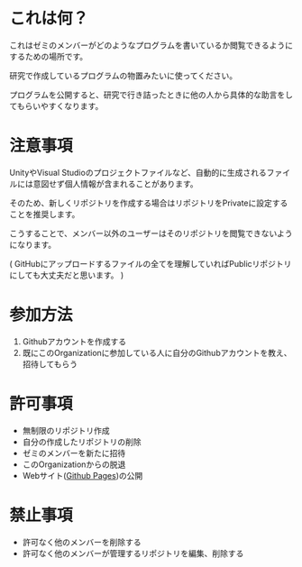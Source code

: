 # これは何？

これはゼミのメンバーがどのようなプログラムを書いているか閲覧できるようにするための場所です。

研究で作成しているプログラムの物置みたいに使ってください。

プログラムを公開すると、研究で行き詰ったときに他の人から具体的な助言をしてもらいやすくなります。

# 注意事項

UnityやVisual Studioのプロジェクトファイルなど、自動的に生成されるファイルには意図せず個人情報が含まれることがあります。

そのため、新しくリポジトリを作成する場合はリポジトリをPrivateに設定することを推奨します。

こうすることで、メンバー以外のユーザーはそのリポジトリを閲覧できないようになります。

( GitHubにアップロードするファイルの全てを理解していればPublicリポジトリにしても大丈夫だと思います。 )

# 参加方法

1. Githubアカウントを作成する
2. 既にこのOrganizationに参加している人に自分のGithubアカウントを教え、招待してもらう

# 許可事項

- 無制限のリポジトリ作成
- 自分の作成したリポジトリの削除
- ゼミのメンバーを新たに招待
- このOrganizationからの脱退
- Webサイト([Github Pages](https://docs.github.com/ja/pages/getting-started-with-github-pages/about-github-pages))の公開

# 禁止事項

- 許可なく他のメンバーを削除する
- 許可なく他のメンバーが管理するリポジトリを編集、削除する
